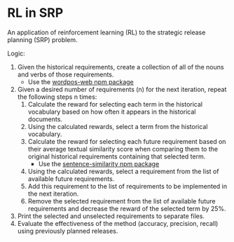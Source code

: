 # RL in SRP
An application of reinforcement learning (RL) to the strategic release planning (SRP) problem.

Logic:
1. Given the historical requirements, create a collection of all of the nouns and verbs of those requirements.
    - Use the <a href="https://www.npmjs.com/package/wordpos-web">wordpos-web npm package</a>
2. Given a desired number of requirements (n) for the next iteration, repeat the following steps n times:
    1. Calculate the reward for selecting each term in the historical vocabulary based on how often it appears in the historical documents.
    2. Using the calculated rewards, select a term from the historical vocabulary.
    3. Calculate the reward for selecting each future requirement based on their average textual similarity score when comparing them to the original historical requirements containing that selected term.
        - Use the <a href="https://www.npmjs.com/package/sentence-similarity">sentence-similarity npm package</a>
    4. Using the calculated rewards, select a requirement from the list of available future requirements.
    5. Add this requirement to the list of requirements to be implemented in the next iteration.
    6. Remove the selected requirement from the list of available future requirements and decrease the reward of the selected term by 25%.
3. Print the selected and unselected requirements to separate files.
4. Evaluate the effectiveness of the method (accuracy, precision, recall) using previously planned releases.
